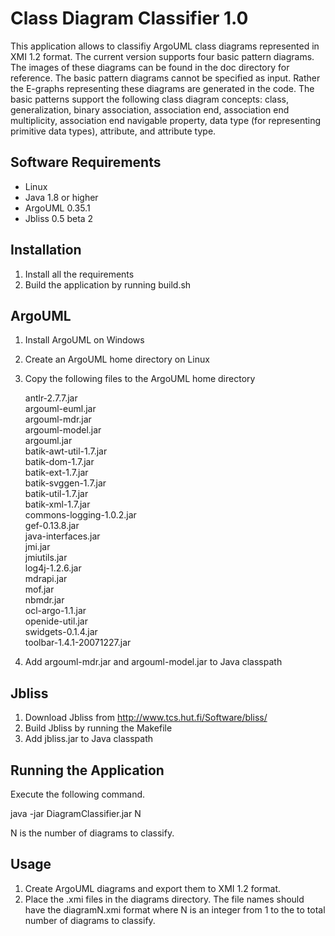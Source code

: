 # Class Diagram Classifier 1.0

This application allows to classifiy ArgoUML class diagrams represented in 
XMI 1.2 format. The current version supports four basic pattern diagrams. The images 
of these diagrams can be found in the doc directory for reference. The basic pattern 
diagrams cannot be specified as input. Rather the E-graphs 
representing these diagrams are generated in the code. The basic patterns 
support the following class diagram concepts: class, generalization, binary 
association, association end, association end multiplicity, association end 
navigable property, data type (for representing primitive data types), 
attribute, and attribute type.

## Software Requirements

- Linux
- Java 1.8 or higher
- ArgoUML 0.35.1
- Jbliss 0.5 beta 2

## Installation

1. Install all the requirements
3. Build the application by running build.sh

## ArgoUML

1. Install ArgoUML on Windows
2. Create an ArgoUML home directory on Linux
3. Copy the following files to the ArgoUML home directory

     antlr-2.7.7.jar<br>
     argouml-euml.jar<br>
     argouml-mdr.jar<br>
     argouml-model.jar<br>
     argouml.jar<br>
     batik-awt-util-1.7.jar<br>
     batik-dom-1.7.jar<br>
     batik-ext-1.7.jar<br>
     batik-svggen-1.7.jar<br>
     batik-util-1.7.jar<br>
     batik-xml-1.7.jar<br>
     commons-logging-1.0.2.jar<br>
     gef-0.13.8.jar<br>
     java-interfaces.jar<br>
     jmi.jar<br>
     jmiutils.jar<br>
     log4j-1.2.6.jar<br>
     mdrapi.jar<br>
     mof.jar<br>
     nbmdr.jar<br>
     ocl-argo-1.1.jar<br>
     openide-util.jar<br>
     swidgets-0.1.4.jar<br>
     toolbar-1.4.1-20071227.jar<br>

4. Add argouml-mdr.jar and argouml-model.jar to Java classpath

## Jbliss

1. Download Jbliss from http://www.tcs.hut.fi/Software/bliss/
2. Build Jbliss by running the Makefile
3. Add jbliss.jar to Java classpath

## Running the Application

Execute the following command.

java -jar DiagramClassifier.jar N

N is the number of diagrams to classify.

## Usage

1. Create ArgoUML diagrams and export them to XMI 1.2 format.
2. Place the .xmi files in the diagrams directory. The file names should have the 
diagramN.xmi format where N is an integer from 1 to the to total number of diagrams 
to classify.


